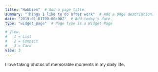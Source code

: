 ```yaml
---
title: "Hobbies"  # Add a page title.
summary: "Things I like to do after work"  # Add a page description.
date: "2019-01-01T00:00:00Z"  # Add today's date.
type: "widget_page"  # Page type is a Widget Page

# View.
#   1 = List
#   2 = Compact
#   3 = Card
view: 3
---
```


I love taking photos of memorable moments in my daily life.
